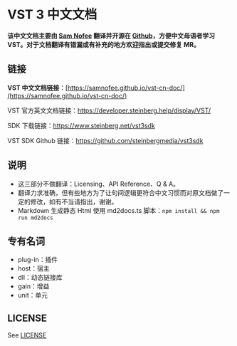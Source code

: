 # VST 3 中文文档

**该中文文档主要由 [Sam Nofee](https://github.com/SamNofee) 翻译并开源在 [Github](https://github.com/SamNofee/vst-cn-doc)，方便中文母语者学习VST。对于文档翻译有错漏或有补充的地方欢迎指出或提交修复 MR。**


## 链接

**VST 中文文档链接**：[https://samnofee.github.io/vst-cn-doc/](https://samnofee.github.io/vst-cn-doc/)

VST 官方英文文档链接：https://developer.steinberg.help/display/VST/

SDK 下载链接：<https://www.steinberg.net/vst3sdk>

VST SDK Github 链接：https://github.com/steinbergmedia/vst3sdk


## 说明

- 这三部分不做翻译：Licensing、API Reference、Q & A。
- 翻译力求准确，但有些地方为了让句间逻辑更符合中文习惯而对原文档做了一定的修改，如有不当请指出，谢谢。
- Markdown 生成静态 Html 使用 md2docs.ts 脚本：`npm install && npm run md2docs`


## 专有名词

- plug-in：插件
- host：宿主
- dll：动态链接库
- gain：增益
- unit：单元

## LICENSE

See [LICENSE](https://github.com/SamNofee/vst-cn-doc/blob/main/LICENSE)